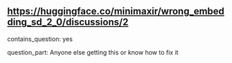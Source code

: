 ## https://huggingface.co/minimaxir/wrong_embedding_sd_2_0/discussions/2

contains_question: yes

question_part: Anyone else getting this or know how to fix it